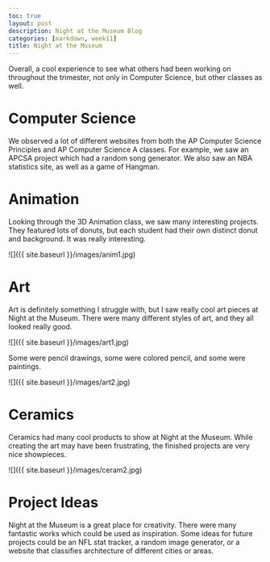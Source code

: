 ```yaml
---
toc: true
layout: post
description: Night at the Museum Blog
categories: [markdown, week11]
title: Night at the Museum
---
```


Overall, a cool experience to see what others had been working on throughout the trimester, not only in Computer Science, but other classes as well.

# Computer Science

We observed a lot of different websites from both the AP Computer Science Principles and AP Computer Science A classes. For example, we saw an APCSA project which had a random song generator. We also saw an NBA statistics site, as well as a game of Hangman.

# Animation

Looking through the 3D Animation class, we saw many interesting projects. They featured lots of donuts, but each student had their own distinct donut and background. It was really interesting.

![]({{ site.baseurl }}/images/anim1.jpg)

# Art

Art is definitely something I struggle with, but I saw really cool art pieces at Night at the Museum. There were many different styles of art, and they all looked really good.

![]({{ site.baseurl }}/images/art1.jpg)

Some were pencil drawings, some were colored pencil, and some were paintings.

![]({{ site.baseurl }}/images/art2.jpg)

# Ceramics

Ceramics had many cool products to show at Night at the Museum. While creating the art may have been frustrating, the finished projects are very nice showpieces. 

![]({{ site.baseurl }}/images/ceram2.jpg)

# Project Ideas

Night at the Museum is a great place for creativity. There were many fantastic works which could be used as inspiration. Some ideas for future projects could be an NFL stat tracker, a random image generator, or a website that classifies architecture of different cities or areas.